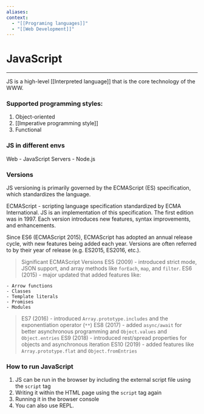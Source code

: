 ```yaml
---
aliases:
context:
  - "[[Programing languages]]"
  - "[[Web Development]]"
---
```


# JavaScript

---

JS is a high-level [[Interpreted language]] that is the core technology of the WWW.

### Supported programming styles:

1. Object-oriented
2. [[Imperative programming style]]
3. Functional

### JS in different envs

Web - JavaScript
Servers - Node.js

### Versions

JS versioning is primarily governed by the ECMAScript (ES) specification, which standardizes the language.

ECMAScript - scripting language specification standardized by ECMA International. JS is an implementation of this specification.
The first edition was in 1997. Each version introduces new features, syntax improvements, and enhancements.

Since ES6 (ECMAScript 2015), ECMAScript has adopted an annual release cycle, with new features being added each year. Versions are often referred to by their year of release (e.g. ES2015, ES2016, etc.).

> Significant ECMAScript Versions
> ES5 (2009) - introduced strict mode, JSON support, and array methods like `forEach`, `map`, and `filter`.
> ES6 (2015) - major updated that added features like:

```
- Arrow functions
- Classes
- Template literals
- Promises
- Modules
```

> ES7 (2016) - introduced `Array.prototype.includes` and the exponentiation operator (`**`)
> ES8 (2017) - added `async/await` for better asynchronous programming and `Object.values` and `Object.entries`
> ES9 (2018) - introduced rest/spread properties for objects and asynchronous iteration
> ES10 (2019) - added features like `Array.prototype.flat` and `Object.fromEntries`

### How to run JavaScript

1. JS can be run in the browser by including the external script file using the `script` tag
2. Writing it within the HTML page using the `script` tag again
3. Running it in the browser console
4. You can also use REPL.


